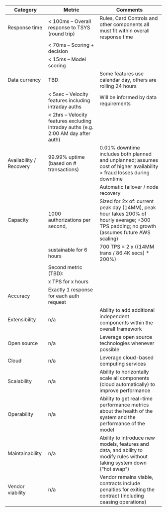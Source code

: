 |Category|Metric|Comments|
|---|---|---|
|Response time |< 100ms – Overall response to TSYS (round trip)|Rules, Card Controls and other components all must fit within overall response time|
||< 70ms – Scoring + decision||
||< 15ms – Model scoring||
|Data currency|TBD:|Some features use calendar day, others are rolling 24 hours|
||< 5sec – Velocity features including intraday auths|Will be informed by data requirements|
||< 2hrs – Velocity features excluding intraday auths (e.g. 2:00 AM day after auth)||
|Availability / Recovery|99.99% uptime (based on # transactions)|0.01% downtime includes both planned and unplanned; assumes cost of higher availability > fraud losses during downtime|
|||Automatic failover / node recovery|
|Capacity|1000 authorizations per second, |Sized for 2x of: current peak day (14MM), peak hour takes 200% of hourly average; +300 TPS padding; no growth (assumes future AWS scaling)|
||sustainable for 6 hours|700 TPS = 2 x ((14MM trans / 86.4K secs) * 200%)|
||Second metric (TBD):||
||x TPS for  x hours||
|Accuracy|Exactly 1 response for each auth request||
|Extensibility|n/a|Ability to add additional independent components within the overall framework|
|Open source|n/a|Leverage open source technologies whenever possible|
|Cloud|n/a|Leverage cloud-based computing services|
|Scalability|n/a|Ability to horizontally scale all components (cloud automatically) to improve performance|
|Operability|n/a|Ability to get real-time performance metrics about the health of the system and the performance of the model|
|Maintainability|n/a|Ability to introduce new models, features and data, and ability to modify rules without taking system down (“hot swap”)|
|Vendor viability|n/a|Vendor remains viable, contracts include penalties for exiting the contract (including ceasing operations)|

